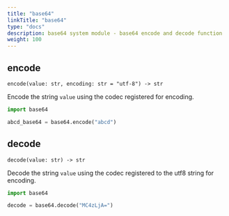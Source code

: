 ```yaml
---
title: "base64"
linkTitle: "base64"
type: "docs"
description: base64 system module - base64 encode and decode function
weight: 100
---
```


## encode

`encode(value: str, encoding: str = "utf-8") -> str`

Encode the string `value` using the codec registered for encoding.

```python
import base64

abcd_base64 = base64.encode("abcd")
```

## decode

`decode(value: str) -> str`

Decode the string `value` using the codec registered to the utf8 string for encoding.

```python
import base64

decode = base64.decode("MC4zLjA=")
```
